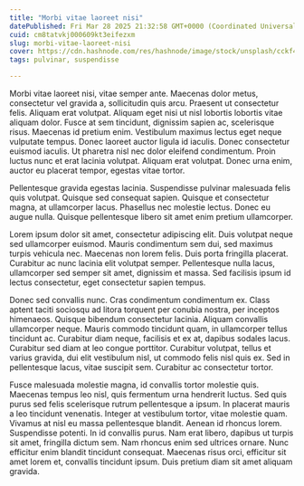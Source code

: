 ```yaml
---
title: "Morbi vitae laoreet nisi"
datePublished: Fri Mar 28 2025 21:32:58 GMT+0000 (Coordinated Universal Time)
cuid: cm8tatvkj000609kt3eifezxm
slug: morbi-vitae-laoreet-nisi
cover: https://cdn.hashnode.com/res/hashnode/image/stock/unsplash/cckf4TsHAuw/upload/e741a2a9e34c12cd640424d5a1900d44.jpeg
tags: pulvinar, suspendisse

---
```


Morbi vitae laoreet nisi, vitae semper ante. Maecenas dolor metus, consectetur vel gravida a, sollicitudin quis arcu. Praesent ut consectetur felis. Aliquam erat volutpat. Aliquam eget nisi ut nisl lobortis lobortis vitae aliquam dolor. Fusce at sem tincidunt, dignissim sapien ac, scelerisque risus. Maecenas id pretium enim. Vestibulum maximus lectus eget neque vulputate tempus. Donec laoreet auctor ligula id iaculis. Donec consectetur euismod iaculis. Ut pharetra nisl nec dolor eleifend condimentum. Proin luctus nunc et erat lacinia volutpat. Aliquam erat volutpat. Donec urna enim, auctor eu placerat tempor, egestas vitae tortor.

Pellentesque gravida egestas lacinia. Suspendisse pulvinar malesuada felis quis volutpat. Quisque sed consequat sapien. Quisque et consectetur magna, at ullamcorper lacus. Phasellus nec molestie lectus. Donec eu augue nulla. Quisque pellentesque libero sit amet enim pretium ullamcorper.

Lorem ipsum dolor sit amet, consectetur adipiscing elit. Duis volutpat neque sed ullamcorper euismod. Mauris condimentum sem dui, sed maximus turpis vehicula nec. Maecenas non lorem felis. Duis porta fringilla placerat. Curabitur ac nunc lacinia elit volutpat semper. Pellentesque nulla lacus, ullamcorper sed semper sit amet, dignissim et massa. Sed facilisis ipsum id lectus consectetur, eget consectetur sapien tempus.

Donec sed convallis nunc. Cras condimentum condimentum ex. Class aptent taciti sociosqu ad litora torquent per conubia nostra, per inceptos himenaeos. Quisque bibendum consectetur lacinia. Aliquam convallis ullamcorper neque. Mauris commodo tincidunt quam, in ullamcorper tellus tincidunt ac. Curabitur diam neque, facilisis et ex at, dapibus sodales lacus. Curabitur sed diam at leo congue porttitor. Curabitur volutpat, tellus et varius gravida, dui elit vestibulum nisl, ut commodo felis nisl quis ex. Sed in pellentesque lacus, vitae suscipit sem. Curabitur ac consectetur tortor.

Fusce malesuada molestie magna, id convallis tortor molestie quis. Maecenas tempus leo nisl, quis fermentum urna hendrerit luctus. Sed quis purus sed felis scelerisque rutrum pellentesque a ipsum. In placerat mauris a leo tincidunt venenatis. Integer at vestibulum tortor, vitae molestie quam. Vivamus at nisl eu massa pellentesque blandit. Aenean id rhoncus lorem. Suspendisse potenti. In id convallis purus. Nam erat libero, dapibus ut turpis sit amet, fringilla dictum sem. Nam rhoncus enim sed ultrices ornare. Nunc efficitur enim blandit tincidunt consequat. Maecenas risus orci, efficitur sit amet lorem et, convallis tincidunt ipsum. Duis pretium diam sit amet aliquam gravida.